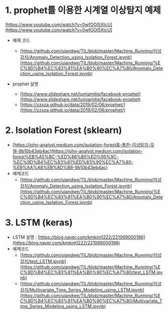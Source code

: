 # 1. prophet를 이용한 시계열 이상탐지 예제

[https://www.youtube.com/watch?v=0wfOOl5XtcU](https://www.youtube.com/watch?v=0wfOOl5XtcU)

- 예제 코드
    - [https://github.com/uiandwe/TIL/blob/master/Machine_Running/이상감지/Anomaly_Detection_using_Isolation_Forest.ipynb](https://github.com/uiandwe/TIL/blob/master/Machine_Running/%EC%9D%B4%EC%83%81%EA%B0%90%EC%A7%80/Anomaly_Detection_using_Isolation_Forest.ipynb)

- prophet 설명
    - [https://www.slideshare.net/lumiamitie/facebook-prophet](https://www.slideshare.net/lumiamitie/facebook-prophet)
    - [https://zzsza.github.io/data/2019/02/06/prophet/](https://zzsza.github.io/data/2019/02/06/prophet/)

# 2. Isolation Forest (sklearn)

- [https://john-analyst.medium.com/isolation-forest를-통한-이상탐지-모델-9b10b43eb4ac](https://john-analyst.medium.com/isolation-forest%EB%A5%BC-%ED%86%B5%ED%95%9C-%EC%9D%B4%EC%83%81%ED%83%90%EC%A7%80-%EB%AA%A8%EB%8D%B8-9b10b43eb4ac)
- 예제코드
    - [https://github.com/uiandwe/TIL/blob/master/Machine_Running/이상감지/Anomaly_Detection_using_Isolation_Forest.ipynb](https://github.com/uiandwe/TIL/blob/master/Machine_Running/%EC%9D%B4%EC%83%81%EA%B0%90%EC%A7%80/Anomaly_Detection_using_Isolation_Forest.ipynb)

# 3. LSTM (keras)

- LSTM 설명 : [https://blog.naver.com/kmkim1222/221069000196](https://blog.naver.com/kmkim1222/221069000196)
- 예제코드
    - [https://github.com/uiandwe/TIL/blob/master/Machine_Running/이상감지/test_LSTM.ipynb](https://github.com/uiandwe/TIL/blob/master/Machine_Running/%EC%9D%B4%EC%83%81%EA%B0%90%EC%A7%80/test_LSTM.ipynb)
    - [https://github.com/uiandwe/TIL/blob/master/Machine_Running/이상감지/Multivariate_Time_Series_Modeling_using_LSTM.ipynb](https://github.com/uiandwe/TIL/blob/master/Machine_Running/%EC%9D%B4%EC%83%81%EA%B0%90%EC%A7%80/Multivariate_Time_Series_Modeling_using_LSTM.ipynb)
